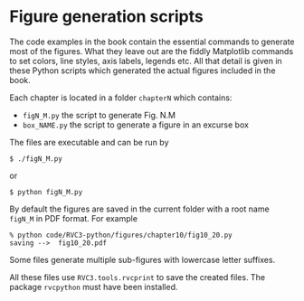 # Figure generation scripts

The code examples in the book contain the essential commands to generate most
of the figures.  What they leave out are the fiddly Matplotlib commands to set
colors, line styles, axis labels, legends etc.  All that detail is given in
these Python scripts which generated the actual figures included in the book.

Each chapter is located in a folder `chapterN` which contains:

- `figN_M.py`  the script to generate Fig. N.M
- `box_NAME.py`  the script to generate a figure in an excurse box

The files are executable and can be run by
```
$ ./figN_M.py
```
or
```
$ python figN_M.py
```

By default the figures
are saved in the current folder with a root name `figN_M` in PDF format.
For example
```
% python code/RVC3-python/figures/chapter10/fig10_20.py
saving -->  fig10_20.pdf
```

Some files generate multiple sub-figures with lowercase letter suffixes.

All these files use `RVC3.tools.rvcprint` to save the created files.  The
package `rvcpython` must have been installed. 
